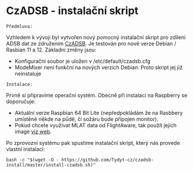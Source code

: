 # CzADSB - instalační skript

``Předmluva:``

Vzhledem k vývoji byl vytvořen nový pomocný instalační skript pro zdílení ADSB dat ze združením [CzADSB](https://czadsb.cz). 
Je testován pro nové verze Debian / Rasbian 11 a 12. Základní změny jsou:
* Konfigurační soubor je uložen v /etc/default/czadsb.cfg
* ModeMixer není funkční na nových verzích Debian. Proto skript jej již neinstaluje


``Instalace:``

Prvně si připravíme operační systém. Obecně při instalaci na Raspberry se doporučuje:
* Aktuální verze Raspbian 64 Bit Lite (nepředpokládám že na Rasbbery umístěné někde na půdě, či sožáru bude připojen monitor).
* Pokud chcete využívat MLAT data od FlightAware, tak použít jejich image [viz web](https://www.flightaware.com/adsb/piaware/build).

Po zprovozní systému pak spustíme instalační skript, který nás provede vlastní instalací:
```
bash -c "$(wget -O - https://github.com/Tydyt-cz/czadsb-install/master/install-czadsb.sh)"
```
